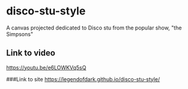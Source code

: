 # disco-stu-style

A canvas projected dedicated to Disco stu from the popular show, "the Simpsons"

## Link to video
https://youtu.be/e6LOWKVq5sQ


###Link to site
https://legendofdark.github.io/disco-stu-style/

